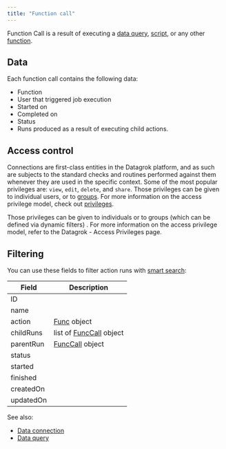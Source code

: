 ```yaml
---
title: "Function call"
---
```


Function Call is a result of executing a <!--data job
, -->[data query](../../../access/access.md#data-query),
[script](../../../compute/scripting/scripting.mdx), or any other [function](functions.md).

## Data

Each function call contains the following data:

* Function
* User that triggered job execution
* Started on
* Completed on
* Status
* Runs produced as a result of executing child actions.

## Access control

Connections are first-class entities in the Datagrok platform, and as such are subjects to the standard checks and
routines performed against them whenever they are used in the specific context. Some of the most popular privileges
are: `view`, `edit`, `delete`, and `share`. Those privileges can be given to individual users, or
to [groups](../../../govern/group.md). For more information on the access privilege model, check
out [privileges](../../../govern/security.md#privileges).

Those privileges can be given to individuals or to groups (which can be defined via dynamic filters)
. For more information on the access privilege model, refer to the Datagrok - Access Privileges page.

## Filtering

You can use these fields to filter action runs with [smart search](../../navigation/views/table-view#search):

| Field       | Description                                 |
|-------------|---------------------------------------------|
| ID          |                                             |
| name        |                                             |
| action      | [Func](functions.md) object                 |
| childRuns   | list of [FuncCall](function-call.md) object |
| parentRun   | [FuncCall](function-call.md) object         |
| status      |                                             |
| started     |                                             |
| finished    |                                             |
| createdOn   |                                             |
| updatedOn   |                                             |

See also:

* [Data connection](../../../access/access.md#data-connection)
* [Data query](../../../access/access.md#data-query)
